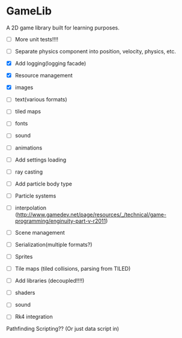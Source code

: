 # GameLib
A 2D game library built for learning purposes. 

- [ ] More unit tests!!!!

- [ ] Separate physics component into position, velocity, physics, etc.
- [x] Add logging(logging facade)
- [x] Resource management
 - [x] images
 - [ ] text(various formats)
 - [ ] tiled maps
 - [ ] fonts
 - [ ] sound
 - [ ] animations
- [ ] Add settings loading
- [ ] ray casting
- [ ] Add particle body type
- [ ] Particle systems 
- [ ] interpolation (http://www.gamedev.net/page/resources/_/technical/game-programming/enginuity-part-v-r2011) 
- [ ] Scene management
- [ ] Serialization(multiple formats?)
- [ ] Sprites
- [ ] Tile maps (tiled collisions, parsing from TILED)
- [ ] Add libraries (decoupled!!!!)
 - [ ] shaders
 - [ ] sound
- [ ] Rk4 integration

Pathfinding
Scripting?? (Or just data script in)
